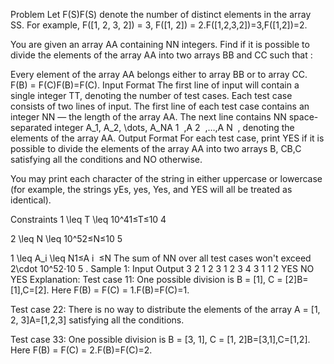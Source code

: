 Problem
Let F(S)F(S) denote the number of distinct elements in the array SS. For example, F([1, 2, 3, 2]) = 3, F([1, 2]) = 2.F([1,2,3,2])=3,F([1,2])=2.

You are given an array AA containing NN integers. Find if it is possible to divide the elements of the array AA into two arrays BB and CC such that :

Every element of the array AA belongs either to array BB or to array CC.
F(B) = F(C)F(B)=F(C).
Input Format
The first line of input will contain a single integer TT, denoting the number of test cases.
Each test case consists of two lines of input.
The first line of each test case contains an integer NN — the length of the array AA.
The next line contains NN space-separated integer A_1, A_2, \dots, A_NA 
1
​
 ,A 
2
​
 ,…,A 
N
​
 , denoting the elements of the array AA.
Output Format
For each test case, print YES if it is possible to divide the elements of the array AA into two arrays B, CB,C satisfying all the conditions and NO otherwise.

You may print each character of the string in either uppercase or lowercase (for example, the strings yEs, yes, Yes, and YES will all be treated as identical).

Constraints
1 \leq T \leq 10^41≤T≤10 
4
 
2 \leq N \leq 10^52≤N≤10 
5
 
1 \leq A_i \leq N1≤A 
i
​
 ≤N
The sum of NN over all test cases won't exceed 2\cdot 10^52⋅10 
5
 .
Sample 1:
Input
Output
3
2
1 2
3
1 2 3
4
3 1 1 2
YES
NO
YES
Explanation:
Test case 11: One possible division is B = [1], C = [2]B=[1],C=[2]. Here F(B) = F(C) = 1.F(B)=F(C)=1.

Test case 22: There is no way to distribute the elements of the array A = [1, 2, 3]A=[1,2,3] satisfying all the conditions.

Test case 33: One possible division is B = [3, 1], C = [1, 2]B=[3,1],C=[1,2]. Here F(B) = F(C) = 2.F(B)=F(C)=2.